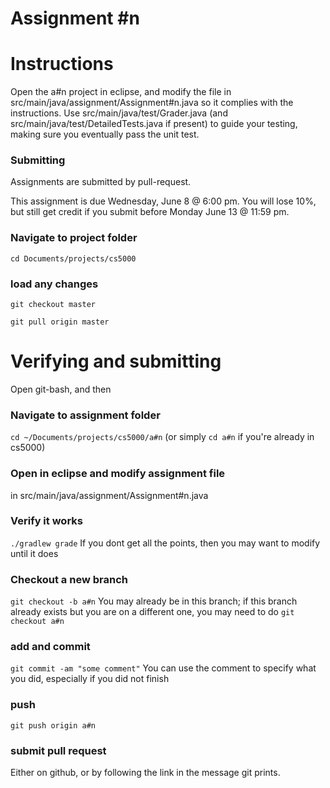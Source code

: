 Assignment #n
===



# Instructions

Open the a#n project in eclipse, and modify the file in src/main/java/assignment/Assignment#n.java so it complies with the instructions. Use src/main/java/test/Grader.java (and src/main/java/test/DetailedTests.java if present) to guide your testing, making sure you eventually pass the unit test.

### Submitting
Assignments are submitted by pull-request.

This assignment is due Wednesday, June 8 @ 6:00 pm. You will lose 10%, but still get credit if you submit before Monday June 13 @ 11:59 pm.


### Navigate to project folder
```cd Documents/projects/cs5000```

### load any changes
```git checkout master```

```git pull origin master```


# Verifying and submitting

Open git-bash, and then

### Navigate to assignment folder
```cd ~/Documents/projects/cs5000/a#n```   (or simply ```cd a#n``` if you're already in cs5000)

### Open in eclipse and modify assignment file
in src/main/java/assignment/Assignment#n.java

### Verify it works
```./gradlew grade```
If you dont get all the points, then you may want to modify until it does


### Checkout a new branch
```git checkout -b a#n``` 
You may already be in this branch; if this branch already exists but you are on a different one, you may need to do ```git checkout a#n```

### add and commit
```git commit -am "some comment"```
You can use the comment to specify what you did, especially if you did not finish

### push
```git push origin a#n```

### submit pull request
Either on github, or by following the link in the message git prints.

